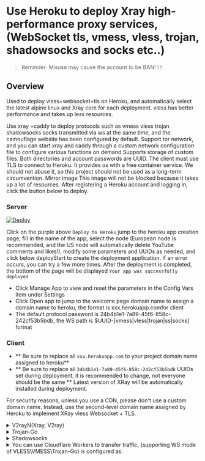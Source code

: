 ﻿# Use Heroku to deploy Xray high-performance proxy services, (WebSocket tls, vmess, vless, trojan, shadowsocks and socks etc..)
> Reminder: Misuse may cause the account to be BAN! ! !

## Overview
Used to deploy vless+websocket+tls on Heroku, and automatically select the latest alpine linux and Xray core for each deployment.
vless has better performance and takes up less resources.

Use xray +caddy to deploy protocols such as vmess vless trojan shadowsocks socks transmitted via ws at the same time, and the camouflage website has been configured by default.
Support tor network, and you can start xray and caddy through a custom network configuration file to configure various functions on demand
Supports storage of custom files. Both directories and account passwords are UUID. The client must use TLS to connect to
Heroku. It provides us with a free container service. We should not abuse it, so this project should not be used as a long-term circumvention.
Mirror image
This image will not be blocked because it takes up a lot of resources. After registering a Heroku account and logging in, click the button below to deploy.

### Server

[![Deploy](https://www.herokucdn.com/deploy/button.png)](https://dashboard.heroku.com/new?template=https://github.com/自己的项目名称/文件名称) 

Click on the purple above `Deploy to Heroku` jump to the heroku app creation page, fill in the name of the app, select the node (European node is recommended, and the US node will automatically delete YouTube comments and likes!), modify some parameters and UUIDs as needed, and click below deployStart to create the deployment application.
If an error occurs, you can try a few more times. After the deployment is completed, the bottom of the page will be displayed `Your app was successfully deployed`

* Click Manage App to view and reset the parameters in the Config Vars item under Settings
* Click Open app to jump to the welcome page domain name to assign a domain name to heroku, the format is xxx.herokuapp.comfor client
* The default protocol password is 24b4b1e1-7a89-45f6-858c-242cf53b5bdb, the WS path is $UUID-[vmess|vless|trojan|ss|socks] format

### Client
* ** Be sure to replace all `xxx.herokuapp.com` to your project domain name assigned to heroku**
* ** Be sure to replace all `24b4b1e1-7a89-45f6-858c-242cf53b5bdb` UUIDs set during deployment, it is recommended to change, not everyone should be the same **
Latest version of XRay will be automatically installed during deployment.

For security reasons, unless you use a CDN, please don't use a custom domain name. Instead, use the second-level domain name assigned by Heroku to implement XRay vless Websocket + TLS.

<details>
<summary>V2rayN(Xray, V2ray)</summary>

```bash
* Client download：https://github.com/2dust/v2rayN/releases
* Proxy protocol：vless or vmess
* Address：xxx.herokuapp.com
* Port：443
* Default UUID：24b4b1e1-7a89-45f6-858c-242cf53b5bdb
* vmess alter ID：0
* encryption：none
* transmission protocol：ws
* camouflage type：none
* camouflage domain name：xxx.workers.dev ((CF Workers url)
* path：/24b4b1e1-7a89-45f6-858c-242cf53b5bdb-vless // default - vless (/custom UUID-vless), if you wanna use vmess (/custom UUID-vmess)
* Underlying transmission security：tls
* allow inscure：false
```
</details>

<details>
<summary>Trojan-Go</summary>

```bash
* Client download: https://github.com/p4gefau1t/trojan-go/releases
{
    "run_type": "client",
    "local_addr": "127.0.0.1",
    "local_port": 1080,
    "remote_addr": "xxx.herokuapp.com",
    "remote_port": 443,
    "password": [
        "24b4b1e1-7a89-45f6-858c-242cf53b5bdb"
    ],
    "websocket": {
        "enabled": true,
        "path": "/24b4b1e1-7a89-45f6-858c-242cf53b5bdb-trojan",
        "host": "xxx.herokuapp.com"
    }
}
```
</details>

<details>
<summary>Shadowsocks</summary>

```bash
* Client download：https://github.com/shadowsocks/shadowsocks-windows/releases/
* Server address: xxx.herokuapp.com
* Port: 443
* Password：24b4b1e1-7a89-45f6-858c-242cf53b5bdb
* Encryption：chacha20-ietf-poly1305
* Plug-in：xray-plugin_windows_amd64.exe  //You need to download and unzip the plugin - https://github.com/shadowsocks/xray-plugin/releases and place it in the same directory
* Plugin options: tls; host= xxx.herokuapp.com; path= /24b4b1e1-7a89-45f6-858c-242cf53b5bdb-ss // (/custom UUID-ss)
```
</details>

<details>
<summary>You can use Cloudflare Workers to transfer traffic, (supporting WS mode of VLESS\VMESS\Trojan-Go) is configured as:</summary>

```js
const SingleDay = 'xxx.herokuapp.com'
const DoubleDay = 'xxx.herokuapp.com'
addEventListener(
    "fetch",event => {
    
        let nd = new Date();
        if (nd.getDate()%2) {
            host = SingleDay
        } else {
            host = DoubleDay
        }
        
        let url=new URL(event.request.url);
        url.hostname=host;
        let request=new Request(url,event.request);
        event. respondWith(
            fetch(request)
        )
    }
)
```
</details>

